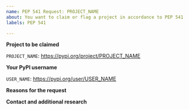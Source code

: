 ```yaml
---
name: PEP 541 Request: PROJECT_NAME
about: You want to claim or flag a project in accordance to PEP 541
labels: PEP 541

---
```


<!--
PEP 541 https://www.python.org/dev/peps/pep-0541/ describes the workflow for
any project claiming issues and conflict resolution.  Make sure you read and
understand the PEP to set your expectations on the possible outcomes.
-->

**Project to be claimed**
<!--
Provide the name of the package and a link to its PyPI page

Please also update the issue title as well.
-->
`PROJECT_NAME`: https://pypi.org/project/PROJECT_NAME


**Your PyPI username**
<!--
To help moderators deal with the transfer please confirm your PyPI username
-->
`USER_NAME`: https://pypi.org/user/USER_NAME

**Reasons for the request**
<!--
Do you believe the project has been abandoned or otherwise has issues that
justify this request.
-->

**Contact and additional research**
<!--
Any attempt to contact current owner and/or research you may have conducted.
-->
